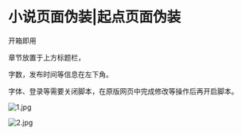 # 小说页面伪装|起点页面伪装

开箱即用

章节放置于上方标题栏，

字数，发布时间等信息在左下角。

字体、登录等需要关闭脚本，在原版网页中完成修改等操作后再开启脚本。

![1.jpg](https://s21.ax1x.com/2024/07/05/pkRJ9nH.jpg)


![2.jpg](https://s21.ax1x.com/2024/07/05/pkRJYgU.jpg)
